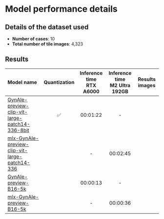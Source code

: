# Model performance details

## Details of the dataset used

- **Number of cases**: 10
- **Total number of tile images**: 4,323

## Results

| Model name                                                                                                                     | Quantization       | Inference time<br>RTX A6000 | Inference time<br>M2 Ultra 192GB | Results images |
| :----------------------------------------------------------------------------------------------------------------------------- | :----------------: | :-------------------------: | :------------------------------: | :------------: |
| [GynAIe-preview-clip-vit-large-patch14-336-8bit](https://huggingface.co/kuri54/GynAIe-preview-clip-vit-large-patch14-336-8bit) | :white_check_mark: | 00:01:22                    | -                                |                |
| [mlx-GynAIe-preview-clip-vit-large-patch14-336](https://huggingface.co/kuri54/mlx-GynAIe-preview-clip-vit-large-patch14-336)   |                    | -                           | 00:02:45                         |                |
| [GynAIe-preview-B16-5k](https://huggingface.co/kuri54/GynAIe-preview-B16-5k)                                                   |                    | 00:00:13                    | -                                |                |
| [mlx-GynAIe-preview-B16-5k](https://huggingface.co/kuri54/mlx-GynAIe-preview-B16-5k)                                           |                    | -                           | 00:00:36                         |                |



